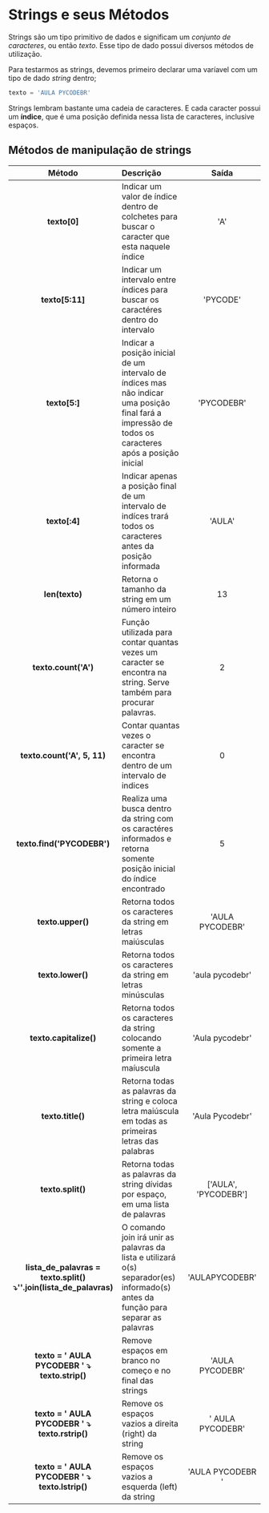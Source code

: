 # Strings e seus Métodos
Strings são um tipo primitivo de dados e significam um *conjunto de caracteres*, ou então *texto*. Esse tipo de dado possui diversos métodos de utilização.

Para testarmos as strings, devemos primeiro declarar uma varíavel com um tipo de dado *string* dentro;

```python
texto = 'AULA PYCODEBR'
```

Strings lembram bastante uma cadeia de caracteres. E cada caracter possui um **índice**, que é uma posição definida nessa lista de caracteres, inclusive espaços.

## Métodos de manipulação de strings


| Método | Descrição | Saída |
| :---: | :--- | :---: |
| **texto[0]** | Indicar um valor de índice dentro de colchetes para buscar o caracter que esta naquele índice | 'A' |
| **texto[5:11]** | Indicar um intervalo entre índices para buscar os caractéres dentro do intervalo | 'PYCODE' |
| **texto[5:]** | Indicar a posição inicial de um intervalo de índices mas não indicar uma posição final fará a impressão de todos os caracteres após a posição inicial | 'PYCODEBR' |
| **texto[:4]** | Indicar apenas a posição final de um intervalo de indíces trará todos os caracteres antes da posição informada | 'AULA' |
| **len(texto)** | Retorna o tamanho da string em um número inteiro | 13 |
| **texto.count('A')** | Função utilizada para contar quantas vezes um caracter se encontra na string. Serve também para procurar palavras. | 2 |
| **texto.count('A', 5, 11)** | Contar quantas vezes o caracter se encontra dentro de um intervalo de indices | 0 |
| **texto.find('PYCODEBR')** | Realiza uma busca dentro da string com os caractéres informados e retorna somente posição inicial do índice encontrado | 5 |
| **texto.upper()** | Retorna todos os caracteres da string em letras maiúsculas | 'AULA PYCODEBR' |
| **texto.lower()** | Retorna todos os caracteres da string em letras minúsculas | 'aula pycodebr' |
| **texto.capitalize()** | Retorna todos os caracteres da string colocando somente a primeira letra maíuscula | 'Aula pycodebr' |
| **texto.title()** | Retorna todas as palavras da string e coloca letra maiúscula em todas as primeiras letras das palabras | 'Aula Pycodebr' |
| **texto.split()** | Retorna todas as palavras da string dívidas por espaço, em uma lista de palavras | ['AULA', 'PYCODEBR'] |
| **lista_de_palavras = texto.split() ⤵️''.join(lista_de_palavras)** | O comando join irá unir as palavras da lista e utilizará o(s) separador(es) informado(s) antes da função para separar as palavras | 'AULAPYCODEBR' |
| **texto = '   AULA PYCODEBR   ' ⤵️ texto.strip()** | Remove espaços em branco no começo e no final das strings | 'AULA PYCODEBR' |
| **texto = '   AULA PYCODEBR   ' ⤵️ texto.rstrip()** | Remove os espaços vazios a direita (right) da string | '   AULA PYCODEBR' |
| **texto = '   AULA PYCODEBR   ' ⤵️ texto.lstrip()** | Remove os espaços vazios a esquerda (left) da string | 'AULA PYCODEBR   ' |

